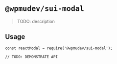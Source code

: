 # `@wpmudev/sui-modal`

> TODO: description

## Usage

```
const reactModal = require('@wpmudev/sui-modal');

// TODO: DEMONSTRATE API
```
